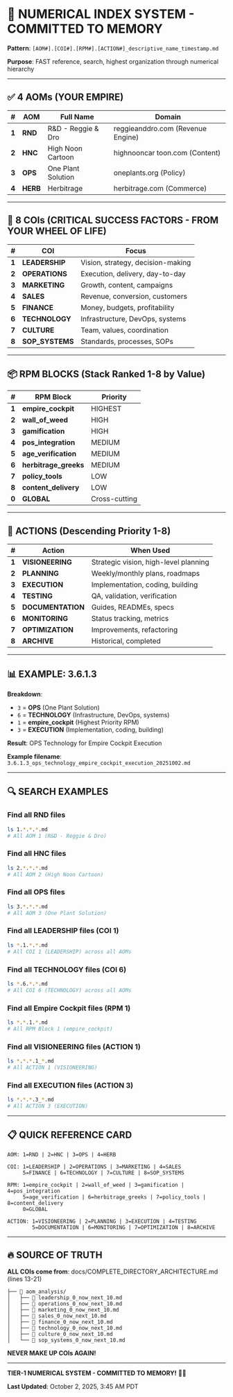 # 🔢 NUMERICAL INDEX SYSTEM - COMMITTED TO MEMORY

**Pattern**: `[AOM#].[COI#].[RPM#].[ACTION#]_descriptive_name_timestamp.md`

**Purpose**: FAST reference, search, highest organization through numerical hierarchy

---

## ✅ 4 AOMs (YOUR EMPIRE)

| # | AOM | Full Name | Domain |
|---|-----|-----------|--------|
| **1** | **RND** | R&D - Reggie & Dro | reggieanddro.com (Revenue Engine) |
| **2** | **HNC** | High Noon Cartoon | highnooncar toon.com (Content) |
| **3** | **OPS** | One Plant Solution | oneplants.org (Policy) |
| **4** | **HERB** | Herbitrage | herbitrage.com (Commerce) |

---

## 🎯 8 COIs (CRITICAL SUCCESS FACTORS - FROM YOUR WHEEL OF LIFE)

| # | COI | Focus |
|---|-----|-------|
| **1** | **LEADERSHIP** | Vision, strategy, decision-making |
| **2** | **OPERATIONS** | Execution, delivery, day-to-day |
| **3** | **MARKETING** | Growth, content, campaigns |
| **4** | **SALES** | Revenue, conversion, customers |
| **5** | **FINANCE** | Money, budgets, profitability |
| **6** | **TECHNOLOGY** | Infrastructure, DevOps, systems |
| **7** | **CULTURE** | Team, values, coordination |
| **8** | **SOP_SYSTEMS** | Standards, processes, SOPs |

---

## 📦 RPM BLOCKS (Stack Ranked 1-8 by Value)

| # | RPM Block | Priority |
|---|-----------|----------|
| **1** | **empire_cockpit** | HIGHEST |
| **2** | **wall_of_weed** | HIGH |
| **3** | **gamification** | HIGH |
| **4** | **pos_integration** | MEDIUM |
| **5** | **age_verification** | MEDIUM |
| **6** | **herbitrage_greeks** | MEDIUM |
| **7** | **policy_tools** | LOW |
| **8** | **content_delivery** | LOW |
| **0** | **GLOBAL** | Cross-cutting |

---

## 📝 ACTIONS (Descending Priority 1-8)

| # | Action | When Used |
|---|--------|-----------|
| **1** | **VISIONEERING** | Strategic vision, high-level planning |
| **2** | **PLANNING** | Weekly/monthly plans, roadmaps |
| **3** | **EXECUTION** | Implementation, coding, building |
| **4** | **TESTING** | QA, validation, verification |
| **5** | **DOCUMENTATION** | Guides, READMEs, specs |
| **6** | **MONITORING** | Status tracking, metrics |
| **7** | **OPTIMIZATION** | Improvements, refactoring |
| **8** | **ARCHIVE** | Historical, completed |

---

## 📊 EXAMPLE: 3.6.1.3

**Breakdown**:

- `3` = **OPS** (One Plant Solution)
- `6` = **TECHNOLOGY** (Infrastructure, DevOps, systems)
- `1` = **empire_cockpit** (Highest Priority RPM)
- `3` = **EXECUTION** (Implementation, coding, building)

**Result**: OPS Technology for Empire Cockpit Execution

**Example filename**: `3.6.1.3_ops_technology_empire_cockpit_execution_20251002.md`

---

## 🔍 SEARCH EXAMPLES

### Find all RND files

```bash
ls 1.*.*.*.md
# All AOM 1 (R&D - Reggie & Dro)
```

### Find all HNC files

```bash
ls 2.*.*.*.md
# All AOM 2 (High Noon Cartoon)
```

### Find all OPS files

```bash
ls 3.*.*.*.md
# All AOM 3 (One Plant Solution)
```

### Find all LEADERSHIP files (COI 1)

```bash
ls *.1.*.*.md
# All COI 1 (LEADERSHIP) across all AOMs
```

### Find all TECHNOLOGY files (COI 6)

```bash
ls *.6.*.*.md
# All COI 6 (TECHNOLOGY) across all AOMs
```

### Find all Empire Cockpit files (RPM 1)

```bash
ls *.*.1.*.md
# All RPM Block 1 (empire_cockpit)
```

### Find all VISIONEERING files (ACTION 1)

```bash
ls *.*.*.1_*.md
# All ACTION 1 (VISIONEERING)
```

### Find all EXECUTION files (ACTION 3)

```bash
ls *.*.*.3_*.md
# All ACTION 3 (EXECUTION)
```

---

## 📋 QUICK REFERENCE CARD

```
AOM: 1=RND | 2=HNC | 3=OPS | 4=HERB

COI: 1=LEADERSHIP | 2=OPERATIONS | 3=MARKETING | 4=SALES
     5=FINANCE | 6=TECHNOLOGY | 7=CULTURE | 8=SOP_SYSTEMS

RPM: 1=empire_cockpit | 2=wall_of_weed | 3=gamification | 4=pos_integration
     5=age_verification | 6=herbitrage_greeks | 7=policy_tools | 8=content_delivery
     0=GLOBAL

ACTION: 1=VISIONEERING | 2=PLANNING | 3=EXECUTION | 4=TESTING
        5=DOCUMENTATION | 6=MONITORING | 7=OPTIMIZATION | 8=ARCHIVE
```

---

## 🔥 SOURCE OF TRUTH

**ALL COIs come from**: docs/COMPLETE_DIRECTORY_ARCHITECTURE.md (lines 13-21)

```
├── 📁 aom_analysis/
│   ├── 📄 leadership_0_now_next_10.md
│   ├── 📄 operations_0_now_next_10.md
│   ├── 📄 marketing_0_now_next_10.md
│   ├── 📄 sales_0_now_next_10.md
│   ├── 📄 finance_0_now_next_10.md
│   ├── 📄 technology_0_now_next_10.md
│   ├── 📄 culture_0_now_next_10.md
│   └── 📄 sop_systems_0_now_next_10.md
```

**NEVER MAKE UP COIs AGAIN!**

---

**TIER-1 NUMERICAL SYSTEM - COMMITTED TO MEMORY!** 🔢🔥

**Last Updated**: October 2, 2025, 3:45 AM PDT

<!-- Optimized: 2025-10-02 -->

<!-- Last updated: 2025-10-02 -->

<!-- Last optimized: 2025-10-02 -->
